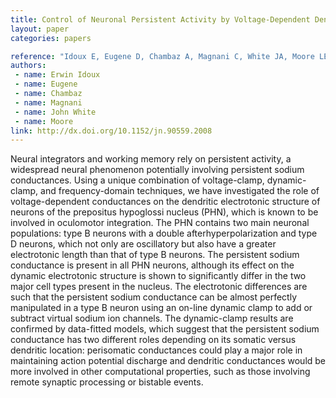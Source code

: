 ```yaml
---
title: Control of Neuronal Persistent Activity by Voltage-Dependent Dendritic Properties
layout: paper
categories: papers

reference: "Idoux E, Eugene D, Chambaz A, Magnani C, White JA, Moore LE. Control of Neuronal Persistent Activity by Voltage-Dependent Dendritic Properties (2008 ) J Neurophys, 100 (3): 1278-86."
authors: 
 - name: Erwin Idoux
 - name: Eugene
 - name: Chambaz
 - name: Magnani
 - name: John White
 - name: Moore
link: http://dx.doi.org/10.1152/jn.90559.2008
---
```


Neural integrators and working memory rely on persistent activity, a widespread neural phenomenon potentially involving persistent sodium conductances. Using a unique combination of voltage-clamp, dynamic-clamp, and frequency-domain techniques, we have investigated the role of voltage-dependent conductances on the dendritic electrotonic structure of neurons of the prepositus hypoglossi nucleus (PHN), which is known to be involved in oculomotor integration. The PHN contains two main neuronal populations: type B neurons with a double afterhyperpolarization and type D neurons, which not only are oscillatory but also have a greater electrotonic length than that of type B neurons. The persistent sodium conductance is present in all PHN neurons, although its effect on the dynamic electrotonic structure is shown to significantly differ in the two major cell types present in the nucleus. The electrotonic differences are such that the persistent sodium conductance can be almost perfectly manipulated in a type B neuron using an on-line dynamic clamp to add or subtract virtual sodium ion channels. The dynamic-clamp results are confirmed by data-fitted models, which suggest that the persistent sodium conductance has two different roles depending on its somatic versus dendritic location: perisomatic conductances could play a major role in maintaining action potential discharge and dendritic conductances would be more involved in other computational properties, such as those involving remote synaptic processing or bistable events.
